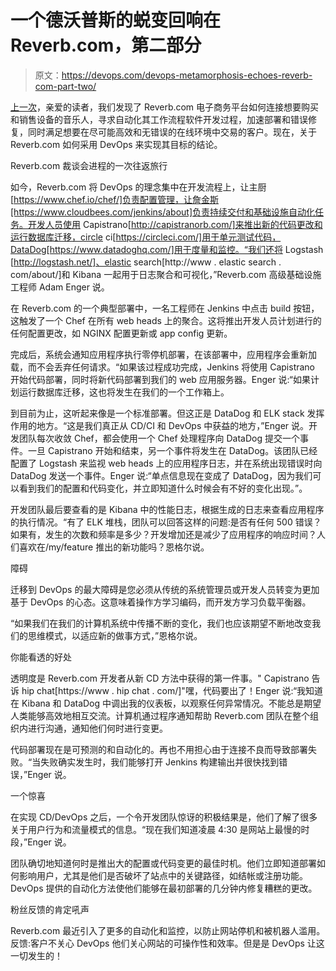 # 一个德沃普斯的蜕变回响在 Reverb.com，第二部分

> 原文：<https://devops.com/devops-metamorphosis-echoes-reverb-com-part-two/>

[上一次](https://devops.com/features/devops-metamorphosis-echoes-reverb-com-part-one/)，亲爱的读者，我们发现了 Reverb.com 电子商务平台如何连接想要购买和销售设备的音乐人，寻求自动化其工作流程软件开发过程，加速部署和错误修复，同时满足想要在尽可能高效和无错误的在线环境中交易的客户。现在，关于 Reverb.com 如何采用 DevOps 来实现其目标的结论。

Reverb.com 裁谈会进程的一次往返旅行

如今，Reverb.com 将 DevOps 的理念集中在开发流程上，让主厨[https://www.chef.io/chef/]负责配置管理，让詹金斯[https://www.cloudbees.com/jenkins/about]负责持续交付和基础设施自动化任务。开发人员使用 Capistrano[http://capistranorb.com/]来推出新的代码更改和运行数据库迁移，circle ci[https://circleci.com/]用于单元测试代码，DataDog[https://www.datadoghq.com/]用于度量和监控。“我们还将 Logstash [http://logstash.net/]、elastic search[http://www . elastic search . com/about/]和 Kibana 一起用于日志聚合和可视化，”Reverb.com 高级基础设施工程师 Adam Enger 说。

在 Reverb.com 的一个典型部署中，一名工程师在 Jenkins 中点击 build 按钮，这触发了一个 Chef 在所有 web heads 上的聚合。这将推出开发人员计划进行的任何配置更改，如 NGINX 配置更新或 app config 更新。

完成后，系统会通知应用程序执行零停机部署，在该部署中，应用程序会重新加载，而不会丢弃任何请求。“如果该过程成功完成，Jenkins 将使用 Capistrano 开始代码部署，同时将新代码部署到我们的 web 应用服务器。Enger 说:“如果计划运行数据库迁移，这也将发生在我们的一个工作箱上。

到目前为止，这听起来像是一个标准部署。但这正是 DataDog 和 ELK stack 发挥作用的地方。“这是我们真正从 CD/CI 和 DevOps 中获益的地方，”Enger 说。开发团队每次收敛 Chef，都会使用一个 Chef 处理程序向 DataDog 提交一个事件。一旦 Capistrano 开始和结束，另一个事件将发生在 DataDog。该团队已经配置了 Logstash 来监视 web heads 上的应用程序日志，并在系统出现错误时向 DataDog 发送一个事件。Enger 说:“单点信息现在变成了 DataDog，因为我们可以看到我们的配置和代码变化，并立即知道什么时候会有不好的变化出现。”。

开发团队最后要查看的是 Kibana 中的性能日志，根据生成的日志来查看应用程序的执行情况。“有了 ELK 堆栈，团队可以回答这样的问题:是否有任何 500 错误？如果有，发生的次数和频率是多少？开发增加还是减少了应用程序的响应时间？人们喜欢在/my/feature 推出的新功能吗？恩格尔说。

障碍

迁移到 DevOps 的最大障碍是您必须从传统的系统管理员或开发人员转变为更加基于 DevOps 的心态。这意味着操作方学习编码，而开发方学习负载平衡器。

“如果我们在我们的计算机系统中传播不断的变化，我们也应该期望不断地改变我们的思维模式，以适应新的做事方式，”恩格尔说。

你能看透的好处

透明度是 Reverb.com 开发者从新 CD 方法中获得的第一件事。" Capistrano 告诉 hip chat[https://www . hip chat . com/]"嘿，代码要出了！Enger 说:“我知道在 Kibana 和 DataDog 中调出我的仪表板，以观察任何异常情况。不能总是期望人类能够高效地相互交流。计算机通过程序通知帮助 Reverb.com 团队在整个组织内进行沟通，通知他们何时进行变更。

代码部署现在是可预测的和自动化的。再也不用担心由于连接不良而导致部署失败。“当失败确实发生时，我们能够打开 Jenkins 构建输出并很快找到错误，”Enger 说。

一个惊喜

在实现 CD/DevOps 之后，一个令开发团队惊讶的积极结果是，他们了解了很多关于用户行为和流量模式的信息。“现在我们知道凌晨 4:30 是网站上最慢的时段，”Enger 说。

团队确切地知道何时是推出大的配置或代码变更的最佳时机。他们立即知道部署如何影响用户，尤其是他们是否破坏了站点中的关键路径，如结帐或注册功能。DevOps 提供的自动化方法使他们能够在最初部署的几分钟内修复糟糕的更改。

粉丝反馈的肯定吼声

Reverb.com 最近引入了更多的自动化和监控，以防止网站停机和被机器人滥用。反馈:客户不关心 DevOps 他们关心网站的可操作性和效率。但是是 DevOps 让这一切发生的！